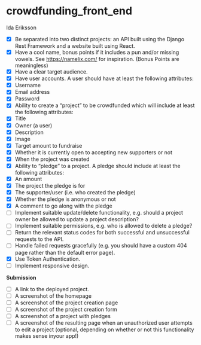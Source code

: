 # crowdfunding_front_end
Ida Eriksson 

- [X] Be separated into two distinct projects: an API built using the Django Rest
Framework and a website built using React.
- [X] Have a cool name, bonus points if it includes a pun and/or missing vowels. See
https://namelix.com/ for inspiration.
(Bonus Points are meaningless)
- [X] Have a clear target audience.
- [X] Have user accounts. A user should have at least the following attributes:
- [X] Username
- [X] Email address
- [X] Password
- [X] Ability to create a “project” to be crowdfunded which will include at least the
following attributes:
- [X] Title
- [X] Owner (a user)
- [X] Description
- [X] Image
- [X] Target amount to fundraise
- [X] Whether it is currently open to accepting new supporters or not
- [X] When the project was created
- [X] Ability to “pledge” to a project. A pledge should include at least the following
attributes:
- [X] An amount
- [X] The project the pledge is for
- [X] The supporter/user (i.e. who created the pledge)
- [X] Whether the pledge is anonymous or not
- [X] A comment to go along with the pledge
- [ ] Implement suitable update/delete functionality, e.g. should a project owner be
allowed to update a project description?
- [ ] Implement suitable permissions, e.g. who is allowed to delete a pledge?
- [ ] Return the relevant status codes for both successful and unsuccessful requests
to the API.
- [ ] Handle failed requests gracefully (e.g. you should have a custom 404 page
rather than the default error page).
- [X] Use Token Authentication.
- [ ] Implement responsive design.

**Submission** 
- [ ] A link to the deployed project.
- [ ] A screenshot of the homepage
- [ ] A screenshot of the project creation page
- [ ] A screenshot of the project creation form
- [ ] A screenshot of a project with pledges
- [ ] A screenshot of the resulting page when an unauthorized user attempts to edit a project (optional, depending on whether or not this functionality makes sense inyour app!)
